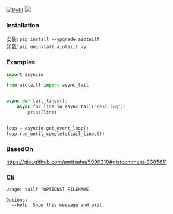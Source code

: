 [![PyPI](https://img.shields.io/pypi/v/aiotailf.svg)](https://pypi.org/project/aiotailf/) <img src="https://github.com/Yangzhenzhao/aiotailf/workflows/CI/badge.svg" />


### Installation

安装: `pip install --upgrade aiotailf`        
卸载: `pip uninstall aiotailf -y`  

### Examples

```py
import asyncio

from aiotailf import async_tail


async def tail_lines():
    async for line in async_tail("test.log"):
        print(line)


loop = asyncio.get_event_loop()
loop.run_until_complete(tail_lines())
```


### BasedOn

<a href="https://gist.github.com/amitsaha/5990310#gistcomment-3305811" target="_blank">https://gist.github.com/amitsaha/5990310#gistcomment-3305811</a>


### Cli

```
Usage: tailf [OPTIONS] FILENAME

Options:
  --help  Show this message and exit.
```